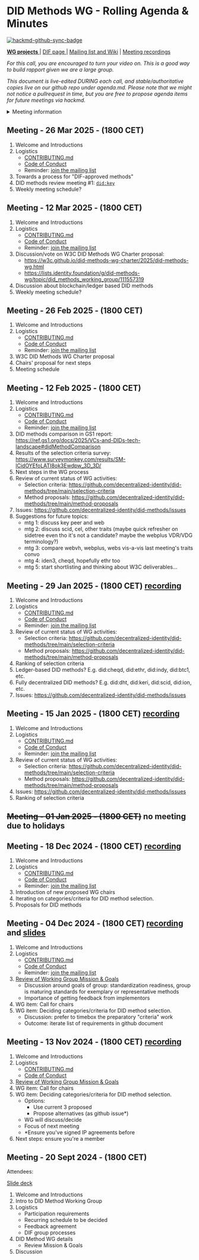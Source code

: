 # DID Methods WG - Rolling Agenda & Minutes

[![hackmd-github-sync-badge](https://hackmd.io/1aWygeLKT1GRKx-dAeFl3w/badge)](https://hackmd.io/1aWygeLKT1GRKx-dAeFl3w)

[**WG projects** ](https://github.com/decentralized-identity?q=wg-cc&type=&language=) | [ DIF page ](https://identity.foundation/working-groups/did-methods.html) | [Mailing list and Wiki](https://lists.identity.foundation/g/cc-wg) | [Meeting recordings](https://docs.google.com/spreadsheets/d/1wgccmMvIImx30qVE9GhRKWWv3vmL2ZyUauuKx3IfRmA/edit?gid=242845701#gid=242845701)

_For this call, you are encouraged to turn your video on. This is a good way to build rapport given we are a large group._

_This document is live-edited DURING each call, and stable/authoritative copies live on our github repo under agenda.md.
Please note that we might not notice a pullrequest in time, but you are free to propose agenda items for future meetings via hackmd._

<details>
<summary> Meeting information </summary>

- Before you contribute, you must do the following:
  - **Unaffiliated Individuals**: Sign the [DIF Feedback Agreement](https://bit.ly/DIF-feedback-agreement) and select "DID Methods" WG
  - **Participating on behalf of an Organization**:
    - Ensure your organization has signed the IPR release. See CONTRIBUTING.md, Prerequisites #2 for details.
- Time: Every other Wednesday, 18:00 CET
- [Subscribe to DIF's calendar](https://calendar.google.com/calendar/u/0?cid=ZGVjZW50cmFsaXplZC5pZGVudGl0eUBnbWFpbC5jb20)
- [Zoom room](https://us02web.zoom.us/j/88676811119?pwd=YxKNPVRvfeBihnIJQUa9i1uDHrPidH.1), Meeting ID: 886 7681 1119, Passcode: 911881
</details>

## Meeting - 26 Mar 2025 - (1800 CET)

1. Welcome and Introductions
2. Logistics
   - [CONTRIBUTING.md](./CONTRIBUTING.md)
   - [Code of Conduct](https://github.com/decentralized-identity/org/blob/main/code-of-conduct.md)
   - Reminder: [join the mailing list](https://lists.identity.foundation/g/did-methods-wg)
3. Towards a process for "DIF-approved methods"
4. DID methods review meeting #1: [`did:key`](https://github.com/decentralized-identity/did-methods/blob/main/method-proposals/PROPOSAL-did-key.md)
5. Weekly meeting schedule?

## Meeting - 12 Mar 2025 - (1800 CET)

1. Welcome and Introductions
2. Logistics
   - [CONTRIBUTING.md](./CONTRIBUTING.md)
   - [Code of Conduct](https://github.com/decentralized-identity/org/blob/main/code-of-conduct.md)
   - Reminder: [join the mailing list](https://lists.identity.foundation/g/did-methods-wg)
3. Discussion/vote on W3C DID Methods WG Charter proposal:
   - https://w3c.github.io/did-methods-wg-charter/2025/did-methods-wg.html
   - https://lists.identity.foundation/g/did-methods-wg/topic/did_methods_working_group/111557319
4. Discussion about blockchain/ledger based DID methods
5. Weekly meeting schedule?

## Meeting - 26 Feb 2025 - (1800 CET)

1. Welcome and Introductions
2. Logistics
   - [CONTRIBUTING.md](./CONTRIBUTING.md)
   - [Code of Conduct](https://github.com/decentralized-identity/org/blob/main/code-of-conduct.md)
   - Reminder: [join the mailing list](https://lists.identity.foundation/g/did-methods-wg)
3. W3C DID Methods WG Charter proposal
4. Chairs' proposal for next steps
5. Meeting schedule

## Meeting - 12 Feb 2025 - (1800 CET)

1. Welcome and Introductions
2. Logistics
   - [CONTRIBUTING.md](./CONTRIBUTING.md)
   - [Code of Conduct](https://github.com/decentralized-identity/org/blob/main/code-of-conduct.md)
   - Reminder: [join the mailing list](https://lists.identity.foundation/g/did-methods-wg)
2. DID methods comparison in GS1 report: https://ref.gs1.org/docs/2025/VCs-and-DIDs-tech-landscape#didMethodComparison     
3. Results of the selection criteria survey: https://www.surveymonkey.com/results/SM-lCidOYEfoLATI8ok3Ewdpw_3D_3D/
4. Next steps in the WG process
5. Review of current status of WG activities:
   - Selection criteria: https://github.com/decentralized-identity/did-methods/tree/main/selection-criteria
   - Method proposals: https://github.com/decentralized-identity/did-methods/tree/main/method-proposals
6. Issues: https://github.com/decentralized-identity/did-methods/issues
7. Suggestions for future topics:
   - mtg 1: discuss key peer and web
   - mtg 2: discuss scid, cel, other traits (maybe quick refresher on sidetree even tho it's not a candidate? maybe the webplus VDR/VDG terminology?)
   - mtg 3: compare webvh, webplus, webs vis-a-vis last meeting's traits convo
   - mtg 4: iden3, cheqd, hopefully ethr too
   - mtg 5: start shortlisting and thinking about W3C deliverables...

## Meeting - 29 Jan 2025 - (1800 CET) [recording](https://us02web.zoom.us/rec/share/F2FVPCeQRZoSKElF79qesS2dDhM9qBhleDPMCns-h2vKjQ4PmaZVrRSd6YVB_ar9.OvGXmEKGVH-RPo6C)

1. Welcome and Introductions
2. Logistics
   - [CONTRIBUTING.md](./CONTRIBUTING.md)
   - [Code of Conduct](https://github.com/decentralized-identity/org/blob/main/code-of-conduct.md)
   - Reminder: [join the mailing list](https://lists.identity.foundation/g/did-methods-wg)
3. Review of current status of WG activities:
   - Selection criteria: https://github.com/decentralized-identity/did-methods/tree/main/selection-criteria
   - Method proposals: https://github.com/decentralized-identity/did-methods/tree/main/method-proposals
4. Ranking of selection criteria
5. Ledger-based DID methods? E.g. did:cheqd, did:ethr, did:indy, did:btc1, etc.
6. Fully decentralized DID methods? E.g. did:dht, did:keri, did:scid, did:ion, etc.
7. Issues: https://github.com/decentralized-identity/did-methods/issues

## Meeting - 15 Jan 2025 - (1800 CET) [recording](https://us02web.zoom.us/rec/share/P_IuJFNb1JhsfDPYiNO5xAN3JIuQRYf6dI1prlIPDLNd1FakO_1kUamDwo8hRb_W.yiNmrrgOdmeQKOHr)

1. Welcome and Introductions
2. Logistics
   - [CONTRIBUTING.md](./CONTRIBUTING.md)
   - [Code of Conduct](https://github.com/decentralized-identity/org/blob/main/code-of-conduct.md)
   - Reminder: [join the mailing list](https://lists.identity.foundation/g/did-methods-wg)
3. Review of current status of WG activities:
   - Selection criteria: https://github.com/decentralized-identity/did-methods/tree/main/selection-criteria
   - Method proposals: https://github.com/decentralized-identity/did-methods/tree/main/method-proposals
4. Issues: https://github.com/decentralized-identity/did-methods/issues
5. Ranking of selection criteria

## ~~Meeting - 01 Jan 2025 - (1800 CET)~~ no meeting due to holidays

## Meeting - 18 Dec 2024 - (1800 CET) [recording](https://us02web.zoom.us/rec/share/tRAGb7hDogbBuBjKg2VUPvOZHBnTS0sPdQumHN1_GPtKCZjqqc-PJGj2jqhhnFEq.5tZGLEEh3x33J-4c)

1. Welcome and Introductions
2. Logistics
   - [CONTRIBUTING.md](./CONTRIBUTING.md)
   - [Code of Conduct](https://github.com/decentralized-identity/org/blob/main/code-of-conduct.md)
   - Reminder: [join the mailing list](https://lists.identity.foundation/g/did-methods-wg)
3. Introduction of new proposed WG chairs
4. Iterating on categories/criteria for DID method selection.
5. Proposals for DID methods

## Meeting - 04 Dec 2024 - (1800 CET) [recording](https://us02web.zoom.us/rec/share/6xEkf9jvzld-63M93LRy-7cHDKsIYFH5XkSKBTGiV0Q_LKyqnExyIBli5d4sUuA.EepoLMtKkUuTQAHW) and [slides](https://github.com/decentralized-identity/did-methods/tree/main/meeting_materials/2024-12-04)

1. Welcome and Introductions
2. Logistics
   - [CONTRIBUTING.md](./CONTRIBUTING.md)
   - [Code of Conduct](https://github.com/decentralized-identity/org/blob/main/code-of-conduct.md)
   - Reminder: [join the mailing list](https://lists.identity.foundation/g/did-methods-wg)
3. [Review of Working Group Mission & Goals](https://docs.google.com/presentation/d/1isciKwqiLPZij_B30noNsL71Edjc9hkdowjihhvUMGw/edit)
    - Discussion around goals of group: standardization readiness, group is maturing standards for exemplary or representative methods
    - Importance of getting feedback from implementors 
4. WG item: Call for chairs
5. WG item: Deciding categories/criteria for DID method selection.
    - Discussion: prefer to timebox the preparatory "criteria" work
    - Outcome: iterate list of requirements in github document 

## Meeting - 13 Nov 2024 - (1800 CET) [recording](https://us02web.zoom.us/rec/share/_KUk8HiwBYwQI7hmHmQ89EEybAgqh1fO3keaseHXKzzCPBc4HAZTVsUGKnYORZF1.OjINYvhyBvzlX__i)

1. Welcome and Introductions
2. Logistics
   - [CONTRIBUTING.md](./CONTRIBUTING.md)
   - [Code of Conduct](https://github.com/decentralized-identity/org/blob/main/code-of-conduct.md)
3. [Review of Working Group Mission & Goals](https://docs.google.com/presentation/d/1isciKwqiLPZij_B30noNsL71Edjc9hkdowjihhvUMGw/edit)
4. WG item: Call for chairs
5. WG item: Deciding categories/criteria for DID method selection.
    - Options:
        - Use current 3 proposed
        - Propose alternatives (as github issue*)
    - WG will discuss/decide
    - Focus of next meeting
    - *Ensure you've signed IP agreements before
6. Next steps: ensure you're a member


## Meeting - 20 Sept 2024 - (1800 CET)

Attendees:

[Slide deck](https://docs.google.com/presentation/d/1isciKwqiLPZij_B30noNsL71Edjc9hkdowjihhvUMGw/edit#slide=id.p11)

1. Welcome and Introductions
2. Intro to DID Method Working Group
3. Logistics
   - Participation requirements
   - Recurring schedule to be decided
   - Feedback agreement
   - DIF group processes
4. DID Method WG details
   - Review Mission & Goals
5. Discussion
